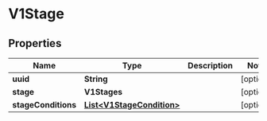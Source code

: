 

# V1Stage


## Properties

| Name | Type | Description | Notes |
|------------ | ------------- | ------------- | -------------|
|**uuid** | **String** |  |  [optional] |
|**stage** | **V1Stages** |  |  [optional] |
|**stageConditions** | [**List&lt;V1StageCondition&gt;**](V1StageCondition.md) |  |  [optional] |



